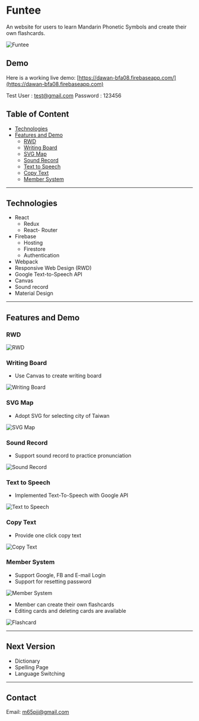 # Funtee

An website for users to learn Mandarin Phonetic Symbols and create their own flashcards.

![Funtee](https://i.imgur.com/Rc3cwHG.jpg)


## Demo

Here is a working live demo: [https://dawan-bfa08.firebaseapp.com/](https://dawan-bfa08.firebaseapp.com)

Test User : test@gmail.com
Password : 123456

## Table of Content
* [Technologies](#Technologies)
* [Features and Demo](#Features-and-Demo)
	* [RWD](#RWD)
    * [Writing Board](#Writing-Board)
    * [SVG Map](#SVG-Map)
    * [Sound Record](#Sound-Record)
	* [Text to Speech](#Text-to-Speech)
	* [Copy Text](#Copy-Text)
    * [Member System](#Member-System)
 
---
## Technologies
* React
	* Redux
	* React- Router
* Firebase 
	* Hosting
	* Firestore
	* Authentication
* Webpack
* Responsive Web Design (RWD)
* Google Text-to-Speech API 
* Canvas
* Sound record 
* Material Design
---
## Features and Demo

### RWD

![RWD](https://i.imgur.com/6aUBKQm.png)

### Writing Board
*  Use Canvas to create writing board

![Writing Board](https://i.imgur.com/JFDDsN7.gif)

### SVG Map 
* Adopt SVG for selecting city of Taiwan

![SVG Map](https://i.imgur.com/M60omE9.gif)

### Sound Record 
* Support sound record to practice pronunciation

![Sound Record](https://i.imgur.com/UK7upi3.gif)

###  Text to Speech 
*  Implemented Text-To-Speech with Google API

![Text to Speech](https://i.imgur.com/t3Axj43.jpg)

### Copy Text
* Provide one click copy text

![Copy Text](https://i.imgur.com/Z0jjYld.gif)



### Member System
* Support Google, FB and E-mail Login
* Support for resetting password

![Member System](https://i.imgur.com/BfkarO7.gif)

* Member can create their own flashcards 
* Editing cards and deleting cards are available

![Flashcard](https://i.imgur.com/2BNAYXE.gif)

---
## Next Version
* Dictionary
* Spelling Page
* Language Switching

---
## Contact
Email: [m65pjj@gmail.com](mailto:m65pjj@gmail.com)

